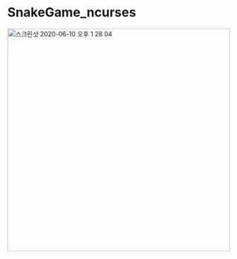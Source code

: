 # SnakeGame_ncurses
<img width="500" alt="스크린샷 2020-06-10 오후 1 28 04" src="https://user-images.githubusercontent.com/2377324/84227057-629c4b00-ab1e-11ea-8251-bec30753a199.png">
